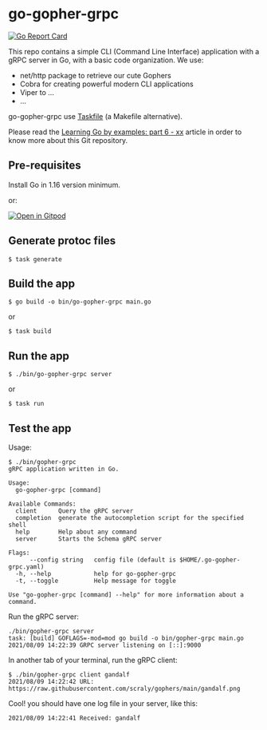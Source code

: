 # go-gopher-grpc

[![Go Report Card](https://goreportcard.com/badge/github.com/scraly/learning-go-by-examples)](https://goreportcard.com/report/github.com/scraly/learning-go-by-examples)

This repo contains a simple CLI (Command Line Interface) application with a gRPC server in Go, with a basic code organization.
We use:
* net/http package to retrieve our cute Gophers
* Cobra for creating powerful modern CLI applications
* Viper to ...
* ...

go-gopher-grpc use [Taskfile](https://dev.to/stack-labs/introduction-to-taskfile-a-makefile-alternative-h92) (a Makefile alternative). 

Please read the [Learning Go by examples: part 6 - xx](xx) article in order to know more about this Git repository.

## Pre-requisites

Install Go in 1.16 version minimum.

or:

[![Open in Gitpod](https://gitpod.io/button/open-in-gitpod.svg)](https://gitpod.io/#https://github.com/scraly/learning-go-by-examples/tree/main/go-gopher-grpc)

## Generate protoc files

`$ task generate`

## Build the app

`$ go build -o bin/go-gopher-grpc main.go`

or

`$ task build`

## Run the app

`$ ./bin/go-gopher-grpc server`

or

`$ task run`

## Test the app

Usage:
```
$ ./bin/gopher-grpc
gRPC application written in Go.

Usage:
  go-gopher-grpc [command]

Available Commands:
  client      Query the gRPC server
  completion  generate the autocompletion script for the specified shell
  help        Help about any command
  server      Starts the Schema gRPC server

Flags:
      --config string   config file (default is $HOME/.go-gopher-grpc.yaml)
  -h, --help            help for go-gopher-grpc
  -t, --toggle          Help message for toggle

Use "go-gopher-grpc [command] --help" for more information about a command.
```

Run the gRPC server:

```
./bin/gopher-grpc server
task: [build] GOFLAGS=-mod=mod go build -o bin/gopher-grpc main.go
2021/08/09 14:22:39 GRPC server listening on [::]:9000
```

In another tab of your terminal, run the gRPC client:

```
$ ./bin/gopher-grpc client gandalf
2021/08/09 14:22:42 URL: https://raw.githubusercontent.com/scraly/gophers/main/gandalf.png
```

Cool! 
you should have one log file in your server, like this:
```
2021/08/09 14:22:41 Received: gandalf
```